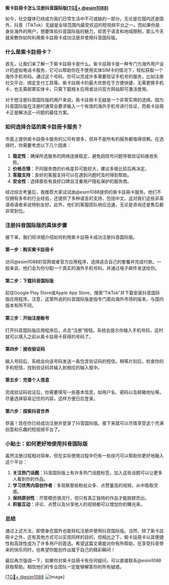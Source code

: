 **紫卡註冊卡怎么注册抖音国际版[[TG💪+ @esim1088](https://t.me/s/esim1088)]**

如今，社交媒体已经成为我们日常生活中不可或缺的一部分。无论是在国内还是国外，抖音（TikTok）无疑是全球范围内最受欢迎的短视频平台之一。而如果你是身处海外的用户，想要体验抖音国际版的魅力，却苦于语言和地域限制，那么今天就来教你如何利用紫卡註冊卡成功注册并使用抖音国际版。

### 什么是紫卡註冊卡？

首先，让我们来了解一下紫卡註冊卡是什么。紫卡註冊卡是一种专门为海外用户设计的虚拟电话卡服务，它可以帮助你在不使用实体SIM卡的情况下，轻松获取一个海外手机号码。通过这个号码，你可以完成许多需要验证手机号的服务，比如注册社交平台、绑定支付工具等。紫卡註冊卡的最大优势在于方便快捷，无需更换手机卡，也无需邮寄实体卡，只需下载相关应用或访问官方网站即可激活使用。

对于想注册抖音国际版的用户来说，紫卡註冊卡无疑是一个非常实用的选择。因为抖音国际版在注册时通常会要求输入一个有效的海外手机号进行验证，而紫卡註冊卡正是解决这一问题的最佳方案。

### 如何选择合适的紫卡註冊卡服务？

市面上提供紫卡註冊卡服务的公司有很多，但并不是所有的服务都值得信赖。在选择时，你需要考虑以下几个因素：

1. **稳定性**：确保所选服务的网络连接稳定，避免因信号问题导致验证码接收失败。
2. **价格合理**：不同服务商的价格差异可能较大，建议多做比较后再决定。
3. **客服支持**：良好的客服支持可以在遇到问题时及时得到帮助。
4. **安全性**：选择那些有良好口碑且注重用户隐私保护的服务商。

经过综合考量后，我推荐大家试试由@esim1088提供的紫卡註冊卡服务。他们不仅拥有多年的行业经验，还提供了多种语言的支持，包括中文，这对我们这些非英语母语者来说特别友好。此外，他们的客服团队响应迅速，无论是咨询还是售后都非常到位。

### 注册抖音国际版的具体步骤

接下来，我们将详细介绍如何利用紫卡註冊卡成功注册抖音国际版。

#### 第一步：购买紫卡註冊卡

访问@esim1088的官网或者官方应用程序，选择适合自己的套餐并完成付款。一般来说，他们会为你分配一个真实的海外手机号码，并通过电子邮件发送给你。

#### 第二步：下载抖音国际版

前往Google Play Store或Apple App Store，搜索“TikTok”并下载安装抖音国际版应用程序。注意，这里所说的抖音国际版是指专门面向海外市场的版本，与国内版本有所不同。

#### 第三步：开始注册账号

打开抖音国际版应用程序后，点击“注册”按钮。系统会提示你输入手机号码，这时就可以填入之前从紫卡註冊卡获得的号码了。

#### 第四步：接收验证码

输入号码后，系统会向该号码发送一条包含验证码的短信。稍等片刻后，检查你的手机短信，找到验证码并输入到相应的输入框中。

#### 第五步：完善个人信息

完成验证码验证后，你需要填写一些基本信息，如用户名、密码以及邮箱地址等。尽量选择容易记住的内容，这样方便日后登录。

#### 第六步：探索抖音世界

恭喜！现在你已经成功注册并登录了抖音国际版。接下来就可以尽情享受这个充满创意和乐趣的短视频平台了。

### 小贴士：如何更好地使用抖音国际版

虽然注册过程相对简单，但在实际使用过程中仍有一些技巧可以帮助你更好地融入这个平台：

1. **关注热门话题**：抖音国际版上有许多热门话题标签，加入这些话题可以让更多人看到你的作品。
2. **学习优秀内容创作者**：多观察那些粉丝众多、点赞量高的视频，从中吸取灵感。
3. **保持原创性**：尽管模仿很流行，但只有真正独特的作品才能脱颖而出。
4. **积极互动**：评论、点赞以及分享他人的视频都可以增加你的曝光率。

### 总结

通过上述方法，即使身在国外也能轻松注册并使用抖音国际版。当然，除了紫卡註冊卡之外，还有其他方式可以实现同样的目的，但相比之下，紫卡註冊卡以其便捷性和高效性成为了许多用户的首选。希望这篇文章能对你有所帮助，在享受抖音带来的快乐同时，也希望你能创作出属于自己的精彩瞬间！

最后再次强调一下，如果你对紫卡註冊卡有任何疑问，可以直接联系@esim1088获取帮助。相信他们的专业团队一定能够解答你的所有疑惑。

[[TG💪+ @esim1088](https://t.me/s/esim1088) ![Image](https://i.postimg.cc/4NQfJmqS/Snipaste-2025-05-13-00-14-12.png)]